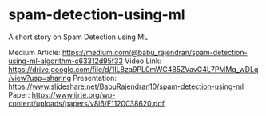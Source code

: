 # spam-detection-using-ml
A short story on Spam Detection using ML


Medium Article: https://medium.com/@babu_rajendran/spam-detection-using-ml-algorithm-c63312d95f33
Video Link: https://drive.google.com/file/d/1IL8zq9PL0mWC485ZVavG4L7PMMq_wDLq/view?usp=sharing
Presentation: https://www.slideshare.net/BabuRajendran10/spam-detection-using-ml
Paper: https://www.ijrte.org/wp-content/uploads/papers/v8i6/F1120038620.pdf
